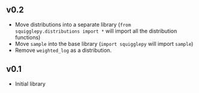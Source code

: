 ## v0.2

* Move distributions into a separate library (`from squigglepy.distributions import *` will import all the distribution functions)
* Move `sample` into the base library (`import squigglepy` will import `sample`)
* Remove `weighted_log` as a distribution.


## v0.1

* Initial library
